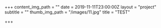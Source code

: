 +++
content_img_path = ""
date = 2019-11-11T23:00:00Z
layout = "project"
subtitle = ""
thumb_img_path = "/images/11.jpg"
title = "TEST"

+++
